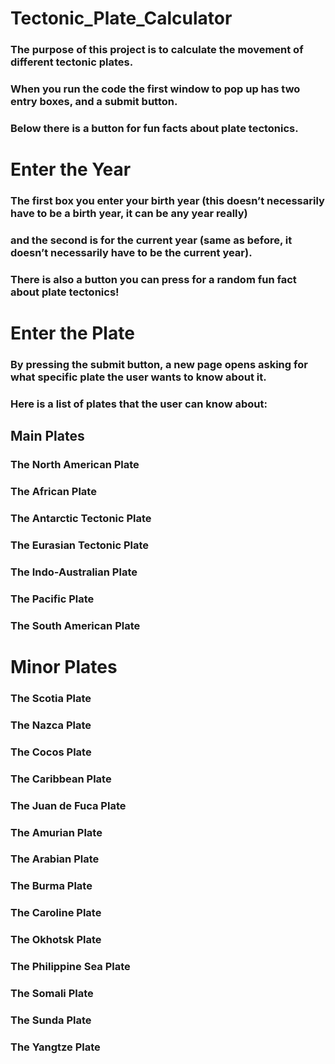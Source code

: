 # Tectonic_Plate_Calculator

### The purpose of this project is to calculate the movement of different tectonic plates. 
### When you run the code the first window to pop up has two entry boxes, and a submit button. 
### Below there is a button for fun facts about plate tectonics. 

# Enter the Year
### The first box you enter your birth year (this doesn’t necessarily have to be a birth year, it can be any year really) 
### and the second is for the current year (same as before, it doesn’t necessarily have to be the current year). 
### There is also a button you can press for a random fun fact about plate tectonics!

# Enter the Plate
### By pressing the submit button, a new page opens asking for what specific plate the user wants to know about it. 
### Here is a list of plates that the user can know about: 

## Main Plates 
### The North American Plate 
### The African Plate 
### The Antarctic Tectonic Plate 
### The Eurasian Tectonic Plate 
### The Indo-Australian Plate 
### The Pacific Plate 
### The South American Plate 

# Minor Plates 
### The Scotia Plate 
### The Nazca Plate 
### The Cocos Plate 
### The Caribbean Plate 
### The Juan de Fuca Plate 
### The Amurian Plate 
### The Arabian Plate 
### The Burma Plate 
### The Caroline Plate 
### The Okhotsk Plate 
### The Philippine Sea Plate 
### The Somali Plate 
### The Sunda Plate 
### The Yangtze Plate 
